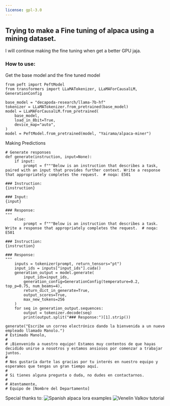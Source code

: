 ```yaml
---
license: gpl-3.0
---
```



## Trying to make a Fine tuning of alpaca using a mining dataset.

I will continue making the fine tuning when get a better GPU jaja.

### How to use:


Get the base model and the fine tuned model

```
from peft import PeftModel
from transformers import LLaMATokenizer, LLaMAForCausalLM, GenerationConfig

base_model = "decapoda-research/llama-7b-hf"
tokenizer = LLaMATokenizer.from_pretrained(base_model)
model = LLaMAForCausalLM.from_pretrained(
    base_model,
    load_in_8bit=True,
    device_map="auto",
)
model = PeftModel.from_pretrained(model, "Yairama/alpaca-miner")
```


Making Predictions
```
# Generate responses
def generate(instruction, input=None):
    if input:
        prompt = f"""Below is an instruction that describes a task, paired with an input that provides further context. Write a response that appropriately completes the request.  # noqa: E501

### Instruction:
{instruction}

### Input:
{input}

### Response:
"""
    else:
        prompt = f"""Below is an instruction that describes a task. Write a response that appropriately completes the request.  # noqa: E501

### Instruction:
{instruction}

### Response:
"""
    inputs = tokenizer(prompt, return_tensors="pt")
    input_ids = inputs["input_ids"].cuda()
    generation_output = model.generate(
        input_ids=input_ids,
        generation_config=GenerationConfig(temperature=0.2, top_p=0.75, num_beams=4),
        return_dict_in_generate=True,
        output_scores=True,
        max_new_tokens=256
    )
    for seq in generation_output.sequences:
        output = tokenizer.decode(seq)
        print(output.split("### Response:")[1].strip())

generate("Escribe un correo electrónico dando la bienvenida a un nuevo empleado llamado Manolo.")
# Estimado Manolo,
#
# ¡Bienvenido a nuestro equipo! Estamos muy contentos de que hayas decidido unirse a nosotros y estamos ansiosos por comenzar a trabajar juntos. 
#
# Nos gustaría darte las gracias por tu interés en nuestro equipo y esperamos que tengas un gran tiempo aquí. 
#
# Si tienes alguna pregunta o duda, no dudes en contactarnos. 
#
# Atentamente, 
# Equipo de [Nombre del Departamento]

```


Special thanks to:
![Spanish alpaca lora examples](https://huggingface.co/bertin-project/bertin-alpaca-lora-7b)
![Venelin Valkov tutorial](https://www.youtube.com/watch?v=4-Q50fmq7Uwc)

